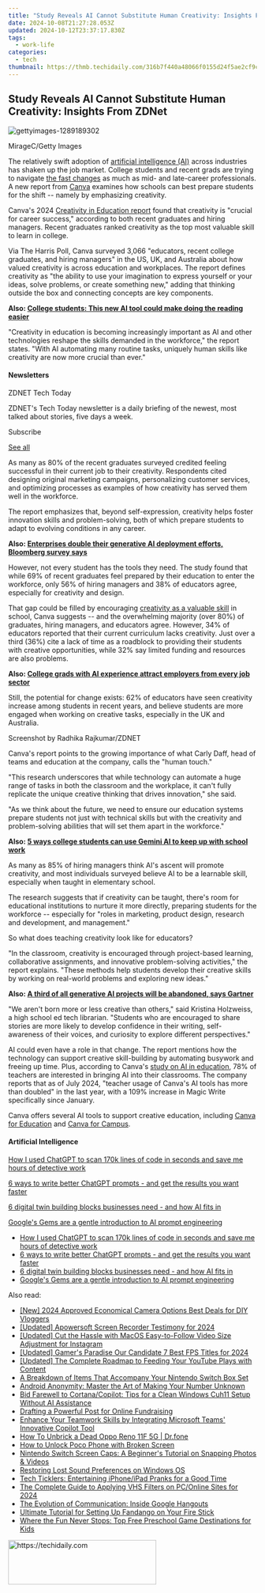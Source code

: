 ```yaml
---
title: "Study Reveals AI Cannot Substitute Human Creativity: Insights From ZDNet"
date: 2024-10-08T21:27:28.053Z
updated: 2024-10-12T23:37:17.830Z
tags:
  - work-life
categories:
  - tech
thumbnail: https://thmb.techidaily.com/316b7f440a48066f0155d24f5ae2cf9cf3a70b004023bda547f2450ae65311f0.jpg
---
```


## Study Reveals AI Cannot Substitute Human Creativity: Insights From ZDNet

![gettyimages-1289189302](https://www.zdnet.com/a/img/resize/afdcc184b72a97fb116a7eca416008d53086b201/2024/09/03/5e9b4fc5-a4fe-485c-8980-b0907c693e4a/gettyimages-1289189302.jpg?auto=webp&precrop=2121,1191,x0,y97&width=1280)

MirageC/Getty Images

The relatively swift adoption of [artificial intelligence (AI)](https://www.zdnet.com/article/what-is-ai-heres-everything-you-need-to-know-about-artificial-intelligence/) across industries has shaken up the job market. College students and recent grads are trying to navigate [the fast changes](https://www.zdnet.com/article/do-ai-tools-make-it-easier-to-start-a-new-business-5-factors-to-consider/) as much as mid- and late-career professionals. A new report from [Canva](https://www.zdnet.com/article/how-to-turn-any-photo-into-a-professional-headshot-with-canva-ai/) examines how schools can best prepare students for the shift -- namely by emphasizing creativity. 

Canva's 2024 [Creativity in Education report](https://www.canva.com/design/DAGOQDZeXXA/7YSmtsgWeB3gCs9-bywbNQ/view?utm%5Fcontent=DAGOQDZeXXA&utm%5Fcampaign=designshare&utm%5Fmedium=link&utm%5Fsource=editor#1) found that creativity is "crucial for career success," according to both recent graduates and hiring managers. Recent graduates ranked creativity as the top most valuable skill to learn in college.

Via The Harris Poll, Canva surveyed 3,066 "educators, recent college graduates, and hiring managers" in the US, UK, and Australia about how valued creativity is across education and workplaces. The report defines creativity as "the ability to use your imagination to express yourself or your ideas, solve problems, or create something new," adding that thinking outside the box and connecting concepts are key components. 

**Also: [College students: This new AI tool could make doing the reading easier](https://www.zdnet.com/article/college-students-this-new-ai-tool-makes-doing-the-reading-easier/)**

"Creativity in education is becoming increasingly important as AI and other technologies reshape the skills demanded in the workforce," the report states. "With AI automating many routine tasks, uniquely human skills like creativity are now more crucial than ever." 

#### Newsletters

ZDNET Tech Today

ZDNET's Tech Today newsletter is a daily briefing of the newest, most talked about stories, five days a week.

 Subscribe

[See all](https://www.zdnet.com/newsletters/)

As many as 80% of the recent graduates surveyed credited feeling successful in their current job to their creativity. Respondents cited designing original marketing campaigns, personalizing customer services, and optimizing processes as examples of how creativity has served them well in the workforce. 

The report emphasizes that, beyond self-expression, creativity helps foster innovation skills and problem-solving, both of which prepare students to adapt to evolving conditions in any career. 

**Also: [Enterprises double their generative AI deployment efforts, Bloomberg survey says](https://www.zdnet.com/article/enterprises-double-their-gen-ai-deployment-efforts-bloomberg-survey-says/)**

However, not every student has the tools they need. The study found that while 69% of recent graduates feel prepared by their education to enter the workforce, only 56% of hiring managers and 38% of educators agree, especially for creativity and design. 

That gap could be filled by encouraging [creativity as a valuable skill](https://www.zdnet.com/article/six-skills-you-need-to-become-an-ai-prompt-engineer/) in school, Canva suggests -- and the overwhelming majority (over 80%) of graduates, hiring managers, and educators agree. However, 34% of educators reported that their current curriculum lacks creativity. Just over a third (36%) cite a lack of time as a roadblock to providing their students with creative opportunities, while 32% say limited funding and resources are also problems. 

**Also: [College grads with AI experience attract employers from every job sector](https://www.zdnet.com/article/college-grads-with-ai-experience-attract-employers-from-every-job-sector/)**

Still, the potential for change exists: 62% of educators have seen creativity increase among students in recent years, and believe students are more engaged when working on creative tasks, especially in the UK and Australia. 

Screenshot by Radhika Rajkumar/ZDNET

Canva's report points to the growing importance of what Carly Daff, head of teams and education at the company, calls the "human touch." 

"This research underscores that while technology can automate a huge range of tasks in both the classroom and the workplace, it can't fully replicate the unique creative thinking that drives innovation," she said. 

"As we think about the future, we need to ensure our education systems prepare students not just with technical skills but with the creativity and problem-solving abilities that will set them apart in the workforce."

**Also: [5 ways college students can use Gemini AI to keep up with school work](https://www.zdnet.com/article/5-ways-college-students-can-use-gemini-ai-to-keep-up-with-school-work/)**

As many as 85% of hiring managers think AI's ascent will promote creativity, and most individuals surveyed believe AI to be a learnable skill, especially when taught in elementary school. 

The research suggests that if creativity can be taught, there's room for educational institutions to nurture it more directly, preparing students for the workforce -- especially for "roles in marketing, product design, research and development, and management." 

So what does teaching creativity look like for educators? 

"In the classroom, creativity is encouraged through project-based learning, collaborative assignments, and innovative problem-solving activities," the report explains. "These methods help students develop their creative skills by working on real-world problems and exploring new ideas."

**Also: [A third of all generative AI projects will be abandoned, says Gartner](https://www.zdnet.com/article/a-third-of-all-gen-ai-projects-will-be-abandoned-says-gartner/)**

"We aren't born more or less creative than others," said Kristina Holzweiss, a high school ed tech librarian. "Students who are encouraged to share stories are more likely to develop confidence in their writing, self-awareness of their voices, and curiosity to explore different perspectives."

AI could even have a role in that change. The report mentions how the technology can support creative skill-building by automating busywork and freeing up time. Plus, according to Canva's [study on AI in education](https://www.canva.com/newsroom/news/ai-education-survey/), 78% of teachers are interested in bringing AI into their classrooms. The company reports that as of July 2024, "teacher usage of Canva's AI tools has more than doubled" in the last year, with a 109% increase in Magic Write specifically since January. 

Canva offers several AI tools to support creative education, including [Canva for Education](https://www.canva.com/education/) and [Canva for Campus](https://www.canva.com/for-campus/).

#### Artificial Intelligence

[How I used ChatGPT to scan 170k lines of code in seconds and save me hours of detective work](https://www.zdnet.com/article/how-chatgpt-scanned-170k-lines-of-code-in-seconds-and-saved-me-hours-of-work/ "How I used ChatGPT to scan 170k lines of code in seconds and save me hours of detective work")

[6 ways to write better ChatGPT prompts - and get the results you want faster](https://www.zdnet.com/article/6-ways-to-write-better-chatgpt-prompts-and-get-the-results-you-want-faster/ "6 ways to write better ChatGPT prompts - and get the results you want faster")

[6 digital twin building blocks businesses need - and how AI fits in](https://www.zdnet.com/article/6-digital-twin-building-blocks-businesses-need-and-how-ai-fits-in/ "6 digital twin building blocks businesses need - and how AI fits in")

[Google's Gems are a gentle introduction to AI prompt engineering](https://www.zdnet.com/article/googles-gems-are-a-gentle-introduction-to-ai-prompt-engineering/ "Google's Gems are a gentle introduction to AI prompt engineering")

* [How I used ChatGPT to scan 170k lines of code in seconds and save me hours of detective work](https://www.zdnet.com/article/how-chatgpt-scanned-170k-lines-of-code-in-seconds-and-saved-me-hours-of-work/ "How I used ChatGPT to scan 170k lines of code in seconds and save me hours of detective work")
* [6 ways to write better ChatGPT prompts - and get the results you want faster](https://www.zdnet.com/article/6-ways-to-write-better-chatgpt-prompts-and-get-the-results-you-want-faster/ "6 ways to write better ChatGPT prompts - and get the results you want faster")
* [6 digital twin building blocks businesses need - and how AI fits in](https://www.zdnet.com/article/6-digital-twin-building-blocks-businesses-need-and-how-ai-fits-in/ "6 digital twin building blocks businesses need - and how AI fits in")
* [Google's Gems are a gentle introduction to AI prompt engineering](https://www.zdnet.com/article/googles-gems-are-a-gentle-introduction-to-ai-prompt-engineering/ "Google's Gems are a gentle introduction to AI prompt engineering")

<ins class="adsbygoogle"
     style="display:block"
     data-ad-format="autorelaxed"
     data-ad-client="ca-pub-7571918770474297"
     data-ad-slot="1223367746"></ins>

<ins class="adsbygoogle"
     style="display:block"
     data-ad-client="ca-pub-7571918770474297"
     data-ad-slot="8358498916"
     data-ad-format="auto"
     data-full-width-responsive="true"></ins>

<span class="atpl-alsoreadstyle">Also read:</span>
<div><ul>
<li><a href="https://facebook-record-videos.techidaily.com/new-2024-approved-economical-camera-options-best-deals-for-diy-vloggers/"><u>[New] 2024 Approved Economical Camera Options Best Deals for DIY Vloggers</u></a></li>
<li><a href="https://screen-sharing-recording.techidaily.com/updated-apowersoft-screen-recorder-testimony-for-2024/"><u>[Updated] Apowersoft Screen Recorder Testimony for 2024</u></a></li>
<li><a href="https://instagram-video-recordings.techidaily.com/updated-cut-the-hassle-with-macos-easy-to-follow-video-size-adjustment-for-instagram/"><u>[Updated] Cut the Hassle with MacOS Easy-to-Follow Video Size Adjustment for Instagram</u></a></li>
<li><a href="https://on-screen-recording.techidaily.com/updated-gamers-paradise-our-candidate-7-best-fps-titles-for-2024/"><u>[Updated] Gamer's Paradise Our Candidate 7 Best FPS Titles for 2024</u></a></li>
<li><a href="https://some-skills.techidaily.com/updated-the-complete-roadmap-to-feeding-your-youtube-plays-with-content/"><u>[Updated] The Complete Roadmap to Feeding Your YouTube Plays with Content</u></a></li>
<li><a href="https://techno-recovery.techidaily.com/a-breakdown-of-items-that-accompany-your-nintendo-switch-box-set/"><u>A Breakdown of Items That Accompany Your Nintendo Switch Box Set</u></a></li>
<li><a href="https://techno-recovery.techidaily.com/android-anonymity-master-the-art-of-making-your-number-unknown/"><u>Android Anonymity: Master the Art of Making Your Number Unknown</u></a></li>
<li><a href="https://techno-recovery.techidaily.com/bid-farewell-to-cortanacopilot-tips-for-a-clean-windows-cuh11-setup-without-ai-assistance/"><u>Bid Farewell to Cortana/Copilot: Tips for a Clean Windows Cuh11 Setup Without AI Assistance</u></a></li>
<li><a href="https://article-files.techidaily.com/drafting-a-powerful-post-for-online-fundraising/"><u>Drafting a Powerful Post for Online Fundraising</u></a></li>
<li><a href="https://techno-recovery.techidaily.com/enhance-your-teamwork-skills-by-integrating-microsoft-teams-innovative-copilot-tool/"><u>Enhance Your Teamwork Skills by Integrating Microsoft Teams' Innovative Copilot Tool</u></a></li>
<li><a href="https://fix-guide.techidaily.com/how-to-unbrick-a-dead-oppo-reno-11f-5g-drfone-by-drfone-fix-android-problems-fix-android-problems/"><u>How To Unbrick a Dead Oppo Reno 11F 5G | Dr.fone</u></a></li>
<li><a href="https://easy-unlock-android.techidaily.com/how-to-unlock-poco-phone-with-broken-screen-by-drfone-android/"><u>How to Unlock Poco Phone with Broken Screen</u></a></li>
<li><a href="https://techno-recovery.techidaily.com/nintendo-switch-screen-caps-a-beginners-tutorial-on-snapping-photos-and-videos/"><u>Nintendo Switch Screen Caps: A Beginner's Tutorial on Snapping Photos & Videos</u></a></li>
<li><a href="https://win11-tips.techidaily.com/restoring-lost-sound-preferences-on-windows-os/"><u>Restoring Lost Sound Preferences on Windows OS</u></a></li>
<li><a href="https://techno-recovery.techidaily.com/tech-ticklers-entertaining-iphoneipad-pranks-for-a-good-time/"><u>Tech Ticklers: Entertaining iPhone/iPad Pranks for a Good Time</u></a></li>
<li><a href="https://article-files.techidaily.com/the-complete-guide-to-applying-vhs-filters-on-pconline-sites-for-2024/"><u>The Complete Guide to Applying VHS Filters on PC/Online Sites for 2024</u></a></li>
<li><a href="https://techno-recovery.techidaily.com/the-evolution-of-communication-inside-google-hangouts/"><u>The Evolution of Communication: Inside Google Hangouts</u></a></li>
<li><a href="https://techno-recovery.techidaily.com/ultimate-tutorial-for-setting-up-fandango-on-your-fire-stick/"><u>Ultimate Tutorial for Setting Up Fandango on Your Fire Stick</u></a></li>
<li><a href="https://techno-recovery.techidaily.com/where-the-fun-never-stops-top-free-preschool-game-destinations-for-kids/"><u>Where the Fun Never Stops: Top Free Preschool Game Destinations for Kids</u></a></li>
</ul></div>

<!-- affiliate ads begin -->
<a href="https://aligracehair.sjv.io/c/5597632/1896541/19272" target="_top" id="1896541">
  <img src="//a.impactradius-go.com/display-ad/19272-1896541" border="0" alt="https://techidaily.com" width="300" height="90"/>
</a>
<img height="0" width="0" src="https://aligracehair.sjv.io/i/5597632/1896541/19272" style="position:absolute;visibility:hidden;" border="0" />
<!-- affiliate ads end -->

